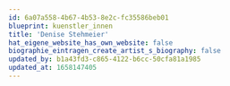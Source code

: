```yaml
---
id: 6a07a558-4b67-4b53-8e2c-fc35586beb01
blueprint: kuenstler_innen
title: 'Denise Stehmeier'
hat_eigene_website_has_own_website: false
biographie_eintragen_create_artist_s_biography: false
updated_by: b1a43fd3-c865-4122-b6cc-50cfa81a1985
updated_at: 1658147405
---
```

